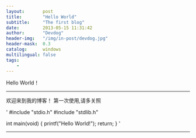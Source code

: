 ```yaml
---
layout:       post
title:        "Hello World"
subtitle:     "The first blog"
date:         2013-05-15 11:31:42
author:       "Devdog"
header-img:   "/img/in-post/devdog.jpg"
header-mask:  0.3
catalog:      windows
multilingual: false
tags:
    - 
---
```



Hello World！

---

欢迎来到我的博客！
第一次使用,请多关照

'
#include "stdio.h"
#include "stdlib.h"

int main(void)
{
	printf("Hello World!");
	return;
}
'

---


